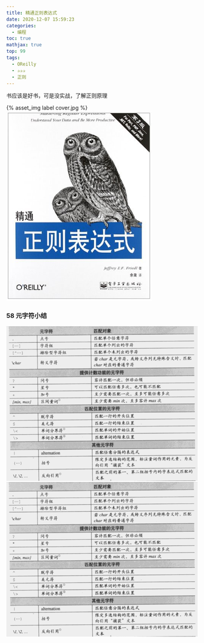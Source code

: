 ```yaml
---
title: 精通正则表达式
date: 2020-12-07 15:59:23
categories:
  - 编程
toc: true
mathjax: true
top: 99
tags:
  - OReilly
  - ✰✰✰
  - 正则
---
```


书应该是好书，可是没实战，了解正则原理

{% asset_img label cover.jpg %}
![](精通正则表达式/cover.jpg)

<!-- more -->

### 58 元字符小结

![](/images/精通正则表达式/1.bmp)
![](精通正则表达式/1.bmp)